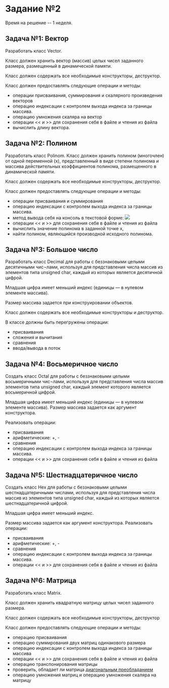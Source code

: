 # Задание №2
Время на решение -- 1 неделя.

## Задача №1: Вектор
Разработать класс Vector.

Класс должен хранить вектор (массив) целых чисел заданного размера, размещенный в динамической памяти.

Класс должен содержать все необходимые конструкторы, деструктор.

Класс должен предоставлять следующие операции и методы: 
* операции присваивания, суммирования и скалярного произведения векторов
* операцию индексации с контролем выхода индекса за границы массива.
* операцию умножения скаляра на вектор
* операции << и >> для  сохранения себя в файле и чтения из файла
* вычислить длину вектора.

## Задача №2: Полином 
Разработать класс Polinom. Класс должен хранить полином (многочлен) от одной переменной (х), представленный в виде степени полинома и массива действительных коэффициентов полинома, размещенного в динамической памяти. 

Класс должен содержать все необходимые конструкторы, деструктор.

Класс должен предоставлять следующие операции и методы: 
* операции присваивания и суммирования 
* операцию индексации с контролем выхода индекса за границы массива.
* метод вывода себя на консоль в текстовой форме: ![](https://latex.codecogs.com/svg.latex?1.5&plus;4.8x&plus;2.4x^2&plus;\dots)
* операции << и >> для  сохранения себя в файле и чтения из файла
* вычислить значение полинома в заданной точке х, 
* найти полином, являющийся производной исходного полинома.

## Задача №3: Большое число
Разработать класс Decimal для работы с беззнаковыми целыми десятичными чис¬лами, используя для представления числа массив из элементов типа unsigned char, каждый из которых является десятичной цифрой.

Младшая цифра имеет меньший индекс (единицы — в нулевом элементе массива).

Размер массива задается при конструировании объектов. 

Класс должен содержать все необходимые конструкторы и деструктор.

В классе должны быть перегружены операции:
* присваивания
* сложения и вычитания
* сравнения
* ввода/вывода в поток

## Задача №4: Восьмеричное число
Создать класс Octal для работы с беззнаковыми целыми восьмеричными чис¬лами, используя для представления числа массив элементов типа unsigned char, каждый элемент которого является восьмеричной цифрой.

Младшая цифра имеет меньший индекс (единицы — в нулевом элементе массива).
Размер массива задается как аргумент конструктора. 

Реализовать операции:
* присваивания
* арифметические: +, -
* сравнения
* операцию индексации с контролем выхода индекса за границы массива.
* операции << и >> для  сохранения себя в файле и чтения из файла

## Задача №5: Шестнадцатеричное число
Создать класс Hex для работы с беззнаковыми целыми шестнадцатеричными числами, используя для представления числа массив из элементов типа unsigned char, каждый из которых является шестнадцатеричной цифрой.

Младшая цифра имеет меньший индекс.

Размер массива задается как аргумент конструктора.
Реализовать операции:
* присваивания
* арифметические: +, -
* сравнения
* операцию индексации с контролем выхода индекса за границы массива.
* операции << и >> для  сохранения себя в файле и чтения из файла

## Задача №6: Матрица
Разработать класс Matrix.

Класс должен хранить квадратную матрицу целых чисел заданного размера.

Класс должен содержать все необходимые конструкторы, деструктор

Класс должен предоставлять следующие операции и методы: 
* операцию присваивания
* операцию суммирования двух матриц одинакового размера
* операцию индексации с контролем выхода индекса за границы массива
* операции << и >> для  сохранения себя в файле и чтения из файла
* операцию транспонирования матрицы
* проверить, обладает ли матрица [диагональным преобладанием](https://ru.wikipedia.org/wiki/%D0%94%D0%B8%D0%B0%D0%B3%D0%BE%D0%BD%D0%B0%D0%BB%D1%8C%D0%BD%D0%BE%D0%B5_%D0%BF%D1%80%D0%B5%D0%BE%D0%B1%D0%BB%D0%B0%D0%B4%D0%B0%D0%BD%D0%B8%D0%B5)
* операцию умножения матриц и операцию умножения скаляра на матрицу 

